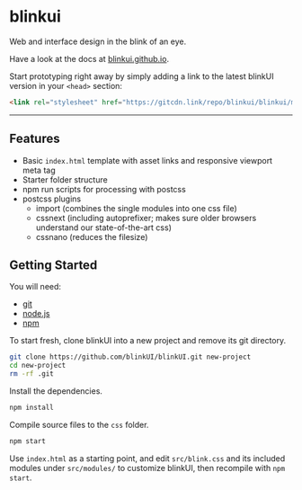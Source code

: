 # blinkui
Web and interface design in the blink of an eye.

Have a look at the docs at [blinkui.github.io](https://blinkui.github.io/).

Start prototyping right away by simply adding a link to the latest blinkUI version in your `<head>` section:

``` html
<link rel="stylesheet" href="https://gitcdn.link/repo/blinkui/blinkui/master/css/blink.css">
```

---

## Features

- Basic `index.html` template with asset links and responsive viewport meta tag
- Starter folder structure
- npm run scripts for processing with postcss
- postcss plugins
  - import (combines the single modules into one css file)
  - cssnext (including autoprefixer; makes sure older browsers understand our state-of-the-art css)
  - cssnano (reduces the filesize)

## Getting Started

You will need:

- [git](https://git-scm.com/)
- [node.js](http://nodejs.org/download/)
- [npm](https://docs.npmjs.com/getting-started/installing-node)

To start fresh, clone blinkUI into a new project and remove its git directory.

``` bash
git clone https://github.com/blinkUI/blinkUI.git new-project
cd new-project
rm -rf .git
```

Install the dependencies.

``` bash
npm install
```

Compile source files to the `css` folder.

``` bash
npm start
```

Use `index.html` as a starting point, and edit `src/blink.css` and its included modules under `src/modules/` to customize blinkUI, then recompile with `npm start`.
